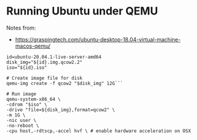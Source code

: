 # Running Ubuntu under QEMU

Notes from:
* https://graspingtech.com/ubuntu-desktop-18.04-virtual-machine-macos-qemu/

```
id=ubuntu-20.04.1-live-server-amd64
disk_img="${id}.img.qcow2.2"
iso="${id}.iso"

# Create image file for disk
qemu-img create -f qcow2 "$disk_img" 12G```

# Run image
qemu-system-x86_64 \
-cdrom "$iso" \
-drive "file=${disk_img},format=qcow2" \
-m 1G \
-nic user \
-no-reboot \
-cpu host,-rdtscp,-accel hvf \ # enable hardware acceleration on OSX
```
